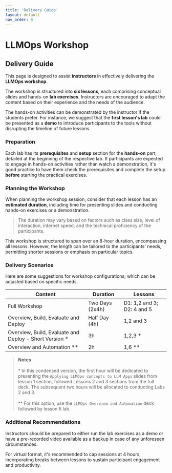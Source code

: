 ```yaml
---
title: 'Delivery Guide'
layout: default
nav_order: 8
---
```

# LLMOps Workshop 

## Delivery Guide  
   
This page is designed to assist **instructors** in effectively delivering the **LLMOps workshop**.

The workshop is structured into **six lessons**, each comprising conceptual slides and hands-on **lab exercises**. Instructors are encouraged to adapt the content based on their experience and the needs of the audience.

The hands-on activities can be demonstrated by the instructor if the students prefer. For instance, we suggest that the **first lesson's lab** could be presented as a **demo** to introduce participants to the tools without disrupting the timeline of future lessons.
   
### Preparation  

Each lab has its **prerequisites** and **setup** section for the **hands-on** part, detailed at the beginning of the respective lab. If participants are expected to engage in hands-on activities rather than watch a demonstration, it's good practice to have them check the prerequisites and complete the setup **before** starting the practical exercises.


### Planning the Workshop  
   
When planning the workshop session, consider that each lesson has an **estimated duration**, including time for presenting slides and conducting hands-on exercises or a demonstration.  

> The duration may vary based on factors such as class size, level of interaction, internet speed, and the technical proficiency of the participants. 

This workshop is structured to span over an 8-hour duration, encompassing all lessons. However, the length can be tailored to the participants' needs, permitting shorter sessions or emphasis on particular topics.

### Delivery Scenarios  
   
Here are some suggestions for workshop configurations, which can be adjusted based on specific needs.  


| Content | Duration | Lessons |
|-------------|----------|---------|
| Full Workshop | Two Days (2x4h) | D1: 1,2 and 3; D2: 4 and 5|
| Overview, Build, Evaluate and Deploy | Half Day (4h) | 1,2 and 3 |
| Overview, Build, Evaluate and Deploy - Short Version * | 3h |  1,2,3 * |
| Overview and Automation ** | 2h | 1,6 ** |



> **Notes** <BR><BR> * In this condensed version, the first hour will be dedicated to presenting the `Applying LLMOps concepts to LLM Apps` slides from lesson 1 section, followed Lessons 2 and 3 sections from the full deck. The subsequent two hours will be allocated to conducting Labs 2 and 3.
<BR><BR>
> ** For this option, use the `LLMOps Overview and Automation` deck followed by lesson 6 lab.



### Additional Recommendations

Instructors should be prepared to either run the lab exercises as a demo or have a pre-recorded video available as a backup in case of any unforeseen circumstances.

For virtual format, it's recommended to cap sessions at 4 hours, incorporating breaks between lessons to sustain participant engagement and productivity.
